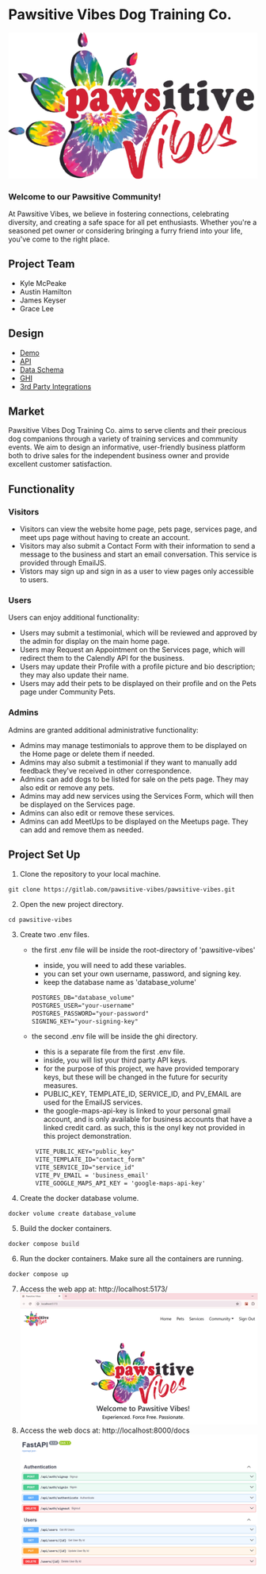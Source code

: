 # Pawsitive Vibes Dog Training Co.

<img src="./ghi/src/images/PV_Logo.png" alt="Pawsitive Vibes Logo" width="800">

### Welcome to our Pawsitive Community!

At Pawsitive Vibes, we believe in fostering connections, celebrating diversity, and creating a safe space for all pet enthusiasts. Whether you're a seasoned pet owner or considering bringing a furry friend into your life, you've come to the right place.

## Project Team

-   Kyle McPeake
-   Austin Hamilton
-   James Keyser
-   Grace Lee

## Design

-   [Demo](./docs/DEMO.md)
-   [API](./docs/API.md)
-   [Data Schema](./docs/DATASCHEMA.md)
-   [GHI](./docs/GHI.md)
-   [3rd Party Integrations](./docs/INTEGRATIONS.md)

## Market

Pawsitive Vibes Dog Training Co. aims to serve clients and their precious dog companions through a variety of training services and community events. We aim to design an informative, user-friendly business platform both to drive sales for the independent business owner and provide excellent customer satisfaction.

## Functionality

### Visitors

-   Visitors can view the website home page, pets page, services page, and meet ups page without having to create an account.
-   Visitors may also submit a Contact Form with their information to send a message to the business and start an email conversation. This service is provided through EmailJS.
-   Vistors may sign up and sign in as a user to view pages only accessible to users.

### Users

Users can enjoy additional functionality:

-   Users may submit a testimonial, which will be reviewed and approved by the admin for display on the main home page.
-   Users may Request an Appointment on the Services page, which will redirect them to the Calendly API for the business.
-   Users may update their Profile with a profile picture and bio description; they may also update their name.
-   Users may add their pets to be displayed on their profile and on the Pets page under Community Pets.

### Admins

Admins are granted additional administrative functionality:

-   Admins may manage testimonials to approve them to be displayed on the Home page or delete them if needed.
-   Admins may also submit a testimonial if they want to manually add feedback they've received in other correspondence.
-   Admins can add dogs to be listed for sale on the pets page. They may also edit or remove any pets.
-   Admins may add new services using the Services Form, which will then be displayed on the Services page.
-   Admins can also edit or remove these services.
-   Admins can add MeetUps to be displayed on the Meetups page. They can add and remove them as needed.

## Project Set Up

1. Clone the repository to your local machine.

```
git clone https://gitlab.com/pawsitive-vibes/pawsitive-vibes.git
```

2. Open the new project directory.

```
cd pawsitive-vibes
```

3. Create two .env files.

    - the first .env file will be inside the root-directory of 'pawsitive-vibes'

        - inside, you will need to add these variables.
        - you can set your own username, password, and signing key.
        - keep the database name as 'database_volume'

        ```
        POSTGRES_DB="database_volume"
        POSTGRES_USER="your-username"
        POSTGRES_PASSWORD="your-password"
        SIGNING_KEY="your-signing-key"

        ```

    - the second .env file will be inside the ghi directory.

        - this is a separate file from the first .env file.
        - inside, you will list your third party API keys.
        - for the purpose of this project, we have provided temporary keys,
          but these will be changed in the future for security measures.
        - PUBLIC_KEY, TEMPLATE_ID, SERVICE_ID, and PV_EMAIL are used for the EmailJS services.
        - the google-maps-api-key is linked to your personal gmail account,
          and is only available for business accounts that have a linked credit card.
          as such, this is the onyl key not provided in this project demonstration.

        ```
         VITE_PUBLIC_KEY="public_key"
         VITE_TEMPLATE_ID="contact_form"
         VITE_SERVICE_ID="service_id"
         VITE_PV_EMAIL = 'business_email'
         VITE_GOOGLE_MAPS_API_KEY = 'google-maps-api-key'
        ```

4. Create the docker database volume.

```
docker volume create database_volume
```

5. Build the docker containers.

```
docker compose build
```

6. Run the docker containers. Make sure all the containers are running.

```
docker compose up
```

7. Access the web app at: http://localhost:5173/
   ![readme](./docs/images/readme.png)
8. Access the web docs at: http://localhost:8000/docs
   ![fastapi](./docs/images/fastapi.png)
